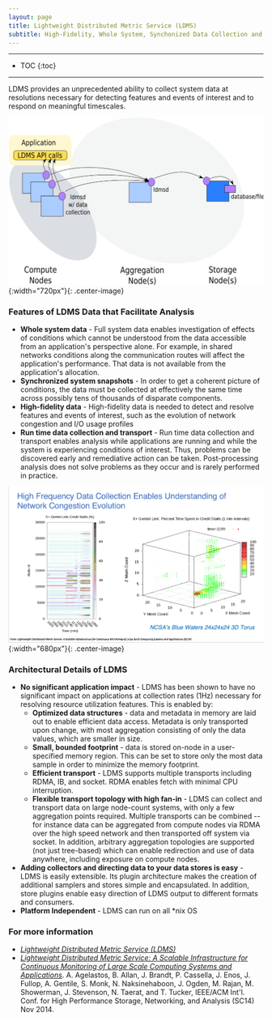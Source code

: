 ```yaml
---
layout: page
title: Lightweight Distributed Metric Service (LDMS)
subtitle: High-Fidelity, Whole System, Synchonized Data Collection and Transport
---
```


------
* TOC 
{:toc} 
------

LDMS provides an unprecedented ability to collect system data at resolutions necessary for detecting features and events of interest and to respond on meaningful timescales. 

![Image of LDMS High Level](../resources/figs/ldms.png){:width="720px"}{: .center-image}

### Features of LDMS Data that Facilitate Analysis ###

* **Whole system data** - Full system data enables investigation of effects of conditions which cannot be understood from the data accessible from an application's perspective alone. For example, in shared networks conditions along the communication routes will affect the application's performance. That data is not available from the application's allocation.
* **Synchronized system snapshots** - In order to get a coherent picture of conditions, the data must be collected at effectively the same time across possibly tens of thousands of disparate components.
* **High-fidelity data** - High-fidelity data is needed to detect and resolve features and events of interest, such as the evolution of network congestion and I/O usage profiles
* **Run time data collection and transport** - Run time data collection and transport enables analysis while applications are running and while the system is experiencing conditions of interest. Thus, problems can be discovered early and remediative action can be taken. Post-processing analysis does not solve problems as they occur and is rarely performed in practice. 

![LDMS Network Congestion Data](../resources/figs/Cube.png){:width="680px"}{: .center-image}

### Architectural Details of LDMS ###
* **No significant application impact** - LDMS has been shown to have no significant impact on applications at collection rates (1Hz) necessary for resolving resource utilization features. This is enabled by:
  * **Optimized data structures** - data and metadata in memory are laid out to enable efficient data access. Metadata is only transported upon change, with most aggregation consisting of only the data values, which are smaller in size.
  * **Small, bounded footprint** - data is stored on-node in a user-specified memory region. This can be set to store only the most data sample in order to minimize the memory footprint.
  * **Efficient transport** - LDMS supports multiple transports including RDMA, IB, and socket. RDMA enables fetch with minimal CPU interruption. 
  * **Flexible transport topology with high fan-in** - LDMS can collect and transport data on large node-count systems, with only a few aggregation points required. Multiple transports can be combined -- for instance data can be aggregated from compute nodes via RDMA over the high speed network and then transported off system via socket. In addition, arbitrary aggregation topologies are supported (not just tree-based) which can enable redirection and use of data anywhere, including exposure on compute nodes.
* **Adding collectors and directing data to your data stores is easy** - 
LDMS is easily extensible. Its plugin architecture makes the creation of additional samplers and stores simple and encapsulated. In addition, store plugins enable easy direction of LDMS output to different formats and consumers.
* **Platform Independent** - LDMS can run on all *nix OS

### For more information ###
* *[Lightweight Distributed Metric Service (LDMS)](https://github.com/ovis-hpc/ovis)* 
* *[Lightweight Distributed Metric Service: A Scalable Infrastructure for Continuous Monitoring of Large Scale Computing Systems and Applications](https://ovis.ca.sandia.gov/index.php/Publications_and_presentations)*. A. Agelastos, B. Allan, J. Brandt, P. Cassella, J. Enos, J. Fullop, A. Gentile, S. Monk, N. Naksinehaboon, J. Ogden, M. Rajan, M. Showerman, J. Stevenson, N. Taerat, and T. Tucker, IEEE/ACM Int'l. Conf. for High Performance Storage, Networking, and Analysis (SC14) Nov 2014.
